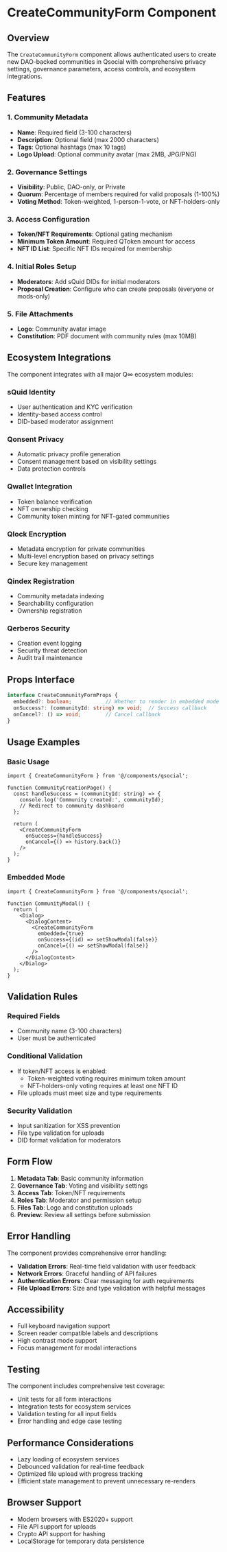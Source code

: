 # CreateCommunityForm Component

## Overview

The `CreateCommunityForm` component allows authenticated users to create new DAO-backed communities in Qsocial with comprehensive privacy settings, governance parameters, access controls, and ecosystem integrations.

## Features

### 1. Community Metadata
- **Name**: Required field (3-100 characters)
- **Description**: Optional field (max 2000 characters)  
- **Tags**: Optional hashtags (max 10 tags)
- **Logo Upload**: Optional community avatar (max 2MB, JPG/PNG)

### 2. Governance Settings
- **Visibility**: Public, DAO-only, or Private
- **Quorum**: Percentage of members required for valid proposals (1-100%)
- **Voting Method**: Token-weighted, 1-person-1-vote, or NFT-holders-only

### 3. Access Configuration
- **Token/NFT Requirements**: Optional gating mechanism
- **Minimum Token Amount**: Required QToken amount for access
- **NFT ID List**: Specific NFT IDs required for membership

### 4. Initial Roles Setup
- **Moderators**: Add sQuid DIDs for initial moderators
- **Proposal Creation**: Configure who can create proposals (everyone or mods-only)

### 5. File Attachments
- **Logo**: Community avatar image
- **Constitution**: PDF document with community rules (max 10MB)

## Ecosystem Integrations

The component integrates with all major Q∞ ecosystem modules:

### sQuid Identity
- User authentication and KYC verification
- Identity-based access control
- DID-based moderator assignment

### Qonsent Privacy
- Automatic privacy profile generation
- Consent management based on visibility settings
- Data protection controls

### Qwallet Integration
- Token balance verification
- NFT ownership checking
- Community token minting for NFT-gated communities

### Qlock Encryption
- Metadata encryption for private communities
- Multi-level encryption based on privacy settings
- Secure key management

### Qindex Registration
- Community metadata indexing
- Searchability configuration
- Ownership registration

### Qerberos Security
- Creation event logging
- Security threat detection
- Audit trail maintenance

## Props Interface

```typescript
interface CreateCommunityFormProps {
  embedded?: boolean;           // Whether to render in embedded mode
  onSuccess?: (communityId: string) => void;  // Success callback
  onCancel?: () => void;        // Cancel callback
}
```

## Usage Examples

### Basic Usage
```tsx
import { CreateCommunityForm } from '@/components/qsocial';

function CommunityCreationPage() {
  const handleSuccess = (communityId: string) => {
    console.log('Community created:', communityId);
    // Redirect to community dashboard
  };

  return (
    <CreateCommunityForm 
      onSuccess={handleSuccess}
      onCancel={() => history.back()}
    />
  );
}
```

### Embedded Mode
```tsx
import { CreateCommunityForm } from '@/components/qsocial';

function CommunityModal() {
  return (
    <Dialog>
      <DialogContent>
        <CreateCommunityForm 
          embedded={true}
          onSuccess={(id) => setShowModal(false)}
          onCancel={() => setShowModal(false)}
        />
      </DialogContent>
    </Dialog>
  );
}
```

## Validation Rules

### Required Fields
- Community name (3-100 characters)
- User must be authenticated

### Conditional Validation
- If token/NFT access is enabled:
  - Token-weighted voting requires minimum token amount
  - NFT-holders-only voting requires at least one NFT ID
- File uploads must meet size and type requirements

### Security Validation
- Input sanitization for XSS prevention
- File type validation for uploads
- DID format validation for moderators

## Form Flow

1. **Metadata Tab**: Basic community information
2. **Governance Tab**: Voting and visibility settings
3. **Access Tab**: Token/NFT requirements
4. **Roles Tab**: Moderator and permission setup
5. **Files Tab**: Logo and constitution uploads
6. **Preview**: Review all settings before submission

## Error Handling

The component provides comprehensive error handling:

- **Validation Errors**: Real-time field validation with user feedback
- **Network Errors**: Graceful handling of API failures
- **Authentication Errors**: Clear messaging for auth requirements
- **File Upload Errors**: Size and type validation with helpful messages

## Accessibility

- Full keyboard navigation support
- Screen reader compatible labels and descriptions
- High contrast mode support
- Focus management for modal interactions

## Testing

The component includes comprehensive test coverage:

- Unit tests for all form interactions
- Integration tests for ecosystem services
- Validation testing for all input fields
- Error handling and edge case testing

## Performance Considerations

- Lazy loading of ecosystem services
- Debounced validation for real-time feedback
- Optimized file upload with progress tracking
- Efficient state management to prevent unnecessary re-renders

## Browser Support

- Modern browsers with ES2020+ support
- File API support for uploads
- Crypto API support for hashing
- LocalStorage for temporary data persistence
